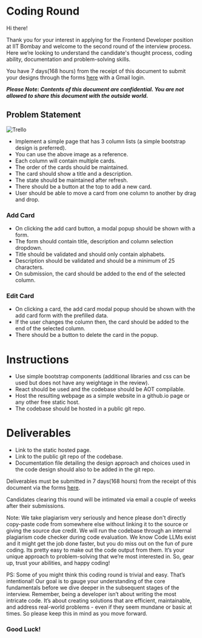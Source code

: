 # Coding Round

Hi there!

Thank you for your interest in applying for the Frontend Developer position at IIT Bombay and welcome to the second round of the interview process. Here we’re looking to understand the candidate's thought process, coding ability, documentation and problem-solving skills.

You have 7 days(168 hours) from the receipt of this document to submit your designs through the forms [here](https://docs.google.com/forms/d/e/1FAIpQLScMN7IntaDklMKhE8F-JtgudP2RyFOBoo6vaLnGMf3OvIFxgg/viewform?usp=sf_link) with a Gmail login. 

***Please Note: Contents of this document are confidential. You are not allowed to share this document with the outside world.***

## Problem Statement
![Trello](https://d2k1ftgv7pobq7.cloudfront.net/meta/p/res/images/spirit/product/89d378b845766a8f0c48e955336266f8/board.png)

- Implement a simple page that has 3 column lists (a simple bootstrap design is preferred).
- You can use the above image as a reference.
- Each column will contain multiple cards.
- The order of the cards should be maintained.
- The card should show a title and a description.
- The state should be maintained after refresh.
- There should be a button at the top to add a new card.
- User should be able to move a card from one column to another by drag and drop.

### Add Card
- On clicking the add card button, a modal popup should be shown with a form.
- The form should contain title, description and column selection dropdown.
- Title should be validated and should only contain alphabets.
- Description should be validated and should be a minimum of 25 characters.
- On submission, the card should be added to the end of the selected column.

### Edit Card
- On clicking a card, the add card modal popup should be shown with the add card form with the prefilled data.
- If the user changes the column then, the card should be added to the end of the selected column.
- There should be a button to delete the card in the popup.

# Instructions
- Use simple bootstrap components (additional libraries and css can be used but does not have any weightage in the review).
- React should be used and the codebase should be AOT compilable.
- Host the resulting webpage as a simple website in a github.io page or any other free static host.
- The codebase should be hosted in a public git repo.

# Deliverables
- Link to the static hosted page.
- Link to the public git repo of the codebase.
- Documentation file detailing the design approach and choices used in the code design should also to be added in the git repo. 

Deliverables must be submitted in 7 days(168 hours) from the receipt of this document via the forms [here](https://docs.google.com/forms/d/e/1FAIpQLScMN7IntaDklMKhE8F-JtgudP2RyFOBoo6vaLnGMf3OvIFxgg/viewform?usp=sf_link).

Candidates clearing this round will be intimated via email a couple of weeks after their submissions.

Note: We take plagiarism very seriously and hence please don't directly copy-paste code from somewhere else without linking it to the source or giving the source due credit. We will run the codebase through an internal plagiarism code checker during code evaluation. We know Code LLMs exist and it might get the job done faster, but you do miss out on the fun of pure coding. Its pretty easy to make out the code output from them. It’s your unique approach to problem-solving that we’re most interested in. So, gear up, trust your abilities, and happy coding!

PS: Some of you might think this coding round is trivial and easy. That’s intentional! Our goal is to gauge your understanding of the core fundamentals before we dive deeper in the subsequent stages of the interview. Remember, being a developer isn’t about writing the most intricate code. It’s about creating solutions that are efficient, maintainable, and address real-world problems - even if they seem mundane or basic at times. So please keep this in mind as you move forward.

### Good Luck!